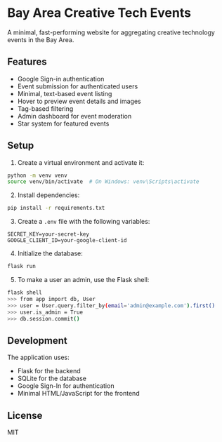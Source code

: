 # Bay Area Creative Tech Events

A minimal, fast-performing website for aggregating creative technology events in the Bay Area.

## Features

- Google Sign-in authentication
- Event submission for authenticated users
- Minimal, text-based event listing
- Hover to preview event details and images
- Tag-based filtering
- Admin dashboard for event moderation
- Star system for featured events

## Setup

1. Create a virtual environment and activate it:
```bash
python -m venv venv
source venv/bin/activate  # On Windows: venv\Scripts\activate
```

2. Install dependencies:
```bash
pip install -r requirements.txt
```

3. Create a `.env` file with the following variables:
```
SECRET_KEY=your-secret-key
GOOGLE_CLIENT_ID=your-google-client-id
```

4. Initialize the database:
```bash
flask run
```

5. To make a user an admin, use the Flask shell:
```bash
flask shell
>>> from app import db, User
>>> user = User.query.filter_by(email='admin@example.com').first()
>>> user.is_admin = True
>>> db.session.commit()
```

## Development

The application uses:
- Flask for the backend
- SQLite for the database
- Google Sign-In for authentication
- Minimal HTML/JavaScript for the frontend

## License

MIT 